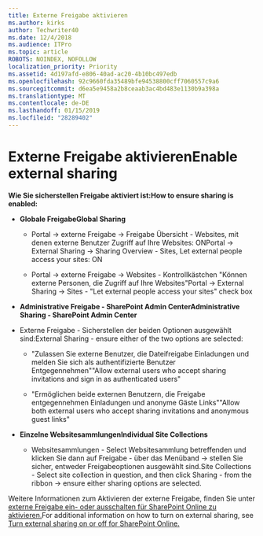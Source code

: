 ```yaml
---
title: Externe Freigabe aktivieren
ms.author: kirks
author: Techwriter40
ms.date: 12/4/2018
ms.audience: ITPro
ms.topic: article
ROBOTS: NOINDEX, NOFOLLOW
localization_priority: Priority
ms.assetid: 4d197afd-e806-40ad-ac20-4b10bc497edb
ms.openlocfilehash: 92c9660fda35489bfe94538800cff7060557c9a6
ms.sourcegitcommit: d6ea5e9458a2b8ceaab3ac4bd483e1130b9a398a
ms.translationtype: MT
ms.contentlocale: de-DE
ms.lasthandoff: 01/15/2019
ms.locfileid: "28289402"
---
```

# <a name="enable-external-sharing"></a><span data-ttu-id="177b3-102">Externe Freigabe aktivieren</span><span class="sxs-lookup"><span data-stu-id="177b3-102">Enable external sharing</span></span>

 <span data-ttu-id="177b3-103">**Wie Sie sicherstellen Freigabe aktiviert ist:**</span><span class="sxs-lookup"><span data-stu-id="177b3-103">**How to ensure sharing is enabled:**</span></span>
  
- <span data-ttu-id="177b3-104">**Globale Freigabe**</span><span class="sxs-lookup"><span data-stu-id="177b3-104">**Global Sharing**</span></span>
    
  - <span data-ttu-id="177b3-105">Portal -\> externe Freigabe -\> Freigabe Übersicht - Websites, mit denen externe Benutzer Zugriff auf Ihre Websites: ON</span><span class="sxs-lookup"><span data-stu-id="177b3-105">Portal -\> External Sharing -\> Sharing Overview - Sites, Let external people access your sites: ON</span></span>
    
  - <span data-ttu-id="177b3-106">Portal -\> externe Freigabe -\> Websites - Kontrollkästchen "Können externe Personen, die Zugriff auf Ihre Websites"</span><span class="sxs-lookup"><span data-stu-id="177b3-106">Portal -\> External Sharing -\> Sites - "Let external people access your sites" check box</span></span>
    
- <span data-ttu-id="177b3-107">**Administrative Freigabe - SharePoint Admin Center**</span><span class="sxs-lookup"><span data-stu-id="177b3-107">**Administrative Sharing - SharePoint Admin Center**</span></span>
    
- <span data-ttu-id="177b3-108">Externe Freigabe - Sicherstellen der beiden Optionen ausgewählt sind:</span><span class="sxs-lookup"><span data-stu-id="177b3-108">External Sharing - ensure either of the two options are selected:</span></span>
    
  - <span data-ttu-id="177b3-109">"Zulassen Sie externe Benutzer, die Dateifreigabe Einladungen und melden Sie sich als authentifizierte Benutzer Entgegennehmen"</span><span class="sxs-lookup"><span data-stu-id="177b3-109">"Allow external users who accept sharing invitations and sign in as authenticated users"</span></span>
    
  - <span data-ttu-id="177b3-110">"Ermöglichen beide externen Benutzern, die Freigabe entgegennehmen Einladungen und anonyme Gäste Links"</span><span class="sxs-lookup"><span data-stu-id="177b3-110">"Allow both external users who accept sharing invitations and anonymous guest links"</span></span>
    
- <span data-ttu-id="177b3-111">**Einzelne Websitesammlungen**</span><span class="sxs-lookup"><span data-stu-id="177b3-111">**Individual Site Collections**</span></span>
    
  - <span data-ttu-id="177b3-112">Websitesammlungen - Select Websitesammlung betreffenden und klicken Sie dann auf Freigabe - über das Menüband -\> stellen Sie sicher, entweder Freigabeoptionen ausgewählt sind.</span><span class="sxs-lookup"><span data-stu-id="177b3-112">Site Collections - Select site collection in question, and then click Sharing - from the ribbon -\> ensure either sharing options are selected.</span></span>
    
<span data-ttu-id="177b3-113">Weitere Informationen zum Aktivieren der externe Freigabe, finden Sie unter [externe Freigabe ein- oder ausschalten für SharePoint Online zu aktivieren.](https://go.microsoft.com/fwlink/?linkid=2047681&amp;clcid=0x409)</span><span class="sxs-lookup"><span data-stu-id="177b3-113">For additional information on how to turn on external sharing, see [Turn external sharing on or off for SharePoint Online.](https://go.microsoft.com/fwlink/?linkid=2047681&amp;clcid=0x409)</span></span>
  

